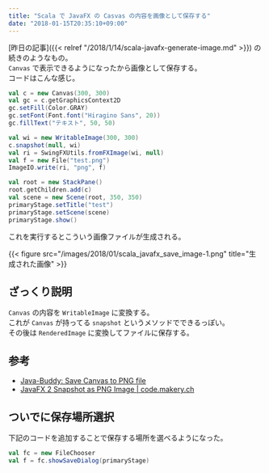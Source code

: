 ```yaml
---
title: "Scala で JavaFX の Casvas の内容を画像として保存する"
date: "2018-01-15T20:35:10+09:00"
---
```


[昨日の記事]({{< relref "/2018/1/14/scala-javafx-generate-image.md" >}}) の続きのようなもの。  
`Canvas` で表示できるようになったから画像として保存する。  
コードはこんな感じ。

```scala
val c = new Canvas(300, 300)
val gc = c.getGraphicsContext2D
gc.setFill(Color.GRAY)
gc.setFont(Font.font("Hiragino Sans", 20))
gc.fillText("テキスト", 50, 50)

val wi = new WritableImage(300, 300)
c.snapshot(null, wi)
val ri = SwingFXUtils.fromFXImage(wi, null)
val f = new File("test.png")
ImageIO.write(ri, "png", f)

val root = new StackPane()
root.getChildren.add(c)
val scene = new Scene(root, 350, 350)
primaryStage.setTitle("test")
primaryStage.setScene(scene)
primaryStage.show()
```

これを実行するとこういう画像ファイルが生成される。

{{< figure src="/images/2018/01/scala_javafx_save_image-1.png" title="生成された画像" >}}

## ざっくり説明

`Canvas` の内容を `WritableImage` に変換する。  
これが `Canvas` が持ってる `snapshot` というメソッドでできるっぽい。  
その後は `RenderedImage` に変換してファイルに保存する。

## 参考

- [Java-Buddy: Save Canvas to PNG file](http://java-buddy.blogspot.jp/2013/04/save-canvas-to-png-file.html)
- [JavaFX 2 Snapshot as PNG Image | code.makery.ch](http://code.makery.ch/blog/javafx-2-snapshot-as-png-image/)

## ついでに保存場所選択

下記のコードを追加することで保存する場所を選べるようになった。

```scala
val fc = new FileChooser
val f = fc.showSaveDialog(primaryStage)
```
